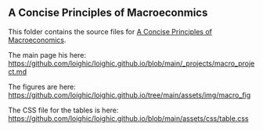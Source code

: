 ## A Concise Principles of Macroeconmics

This folder contains the source files for [A Concise Principles of Macroeconomics](https://loighic.net/macro/).

The main page his here: https://github.com/loighic/loighic.github.io/blob/main/_projects/macro_project.md

The figures are here: https://github.com/loighic/loighic.github.io/tree/main/assets/img/macro_fig

The CSS file for the tables is here: https://github.com/loighic/loighic.github.io/blob/main/assets/css/table.css